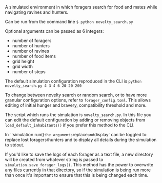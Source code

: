 A simulated environment in which foragers search for food and mates while navigating ravines and hunters.

Can be run from the command line
`$ python novelty_search.py`

Optional arguments can be passed as 6 integers: 
- number of foragers 
- number of hunters 
- number of ravines 
- number of food items 
- grid height 
- grid width
- number of steps

The default simulation configuration reproduced in the CLI is `python novelty_search.py 4 3 4 6 20 20 200`

To change between novelty search or random search, or to have more granular configuration options, refer to `forager_config.toml`. This allows editing of initial hunger and bravery, compatibility threshold and more.

The script which runs the simulation is `novelty_search.py`. In this file you can edit the default configuration by adding or removing objects from `load_default_inhabitants()` if you prefer this method to the CLI. 

In ``simulation.run()` the arguments `replace` and `display` can be toggled to replace lost foragers/hunters and to display all details during the simulation to stdout. 

If you'd like to save the logs of each forager as a text file, a new directory will be created from whatever string is passed to `simulation.save_forager_logs()`. This method has the power to overwrite any files currently in that directory, so if the simulation is being run more than once it's important to ensure that this is being changed each time. 